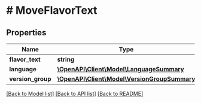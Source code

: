# # MoveFlavorText

## Properties

Name | Type | Description | Notes
------------ | ------------- | ------------- | -------------
**flavor_text** | **string** |  |
**language** | [**\OpenAPI\Client\Model\LanguageSummary**](LanguageSummary.md) |  |
**version_group** | [**\OpenAPI\Client\Model\VersionGroupSummary**](VersionGroupSummary.md) |  |

[[Back to Model list]](../../README.md#models) [[Back to API list]](../../README.md#endpoints) [[Back to README]](../../README.md)
